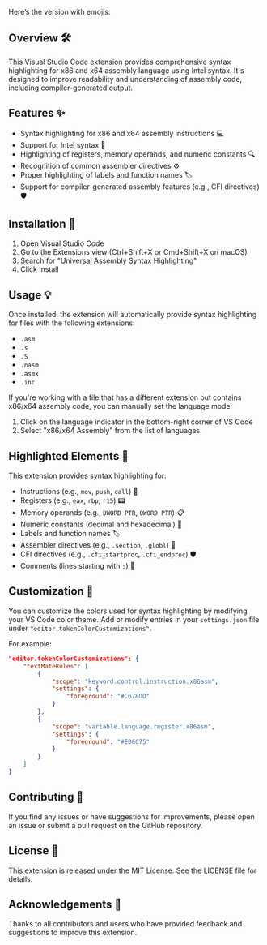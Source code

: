 Here’s the version with emojis:

## Overview 🛠️

This Visual Studio Code extension provides comprehensive syntax highlighting for x86 and x64 assembly language using Intel syntax. It's designed to improve readability and understanding of assembly code, including compiler-generated output.

## Features ✨

- Syntax highlighting for x86 and x64 assembly instructions 💻
- Support for Intel syntax 🧠
- Highlighting of registers, memory operands, and numeric constants 🔍
- Recognition of common assembler directives ⚙️
- Proper highlighting of labels and function names 🏷️
- Support for compiler-generated assembly features (e.g., CFI directives) 🛡️

## Installation 🚀

1. Open Visual Studio Code
2. Go to the Extensions view (Ctrl+Shift+X or Cmd+Shift+X on macOS)
3. Search for "Universal Assembly Syntax Highlighting"
4. Click Install

## Usage 💡

Once installed, the extension will automatically provide syntax highlighting for files with the following extensions:

- `.asm`
- `.s`
- `.S`
- `.nasm`
- `.asmx`
- `.inc`

If you're working with a file that has a different extension but contains x86/x64 assembly code, you can manually set the language mode:

1. Click on the language indicator in the bottom-right corner of VS Code
2. Select "x86/x64 Assembly" from the list of languages

## Highlighted Elements 🎨

This extension provides syntax highlighting for:

- Instructions (e.g., `mov`, `push`, `call`) 📝
- Registers (e.g., `eax`, `rbp`, `r15`) 📟
- Memory operands (e.g., `DWORD PTR`, `QWORD PTR`) 📋
- Numeric constants (decimal and hexadecimal) 🔢
- Labels and function names 🏷️
- Assembler directives (e.g., `.section`, `.globl`) 🧭
- CFI directives (e.g., `.cfi_startproc`, `.cfi_endproc`) 🛡️
- Comments (lines starting with `;`) 💬

## Customization 🎨

You can customize the colors used for syntax highlighting by modifying your VS Code color theme. Add or modify entries in your `settings.json` file under `"editor.tokenColorCustomizations"`.

For example:

```json
"editor.tokenColorCustomizations": {
    "textMateRules": [
        {
            "scope": "keyword.control.instruction.x86asm",
            "settings": {
                "foreground": "#C678DD"
            }
        },
        {
            "scope": "variable.language.register.x86asm",
            "settings": {
                "foreground": "#E06C75"
            }
        }
    ]
}
```

## Contributing 🤝

If you find any issues or have suggestions for improvements, please open an issue or submit a pull request on the GitHub repository.

## License 📄

This extension is released under the MIT License. See the LICENSE file for details.

## Acknowledgements 🙌

Thanks to all contributors and users who have provided feedback and suggestions to improve this extension.
